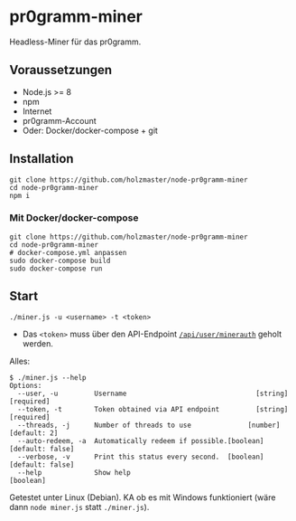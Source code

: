 # pr0gramm-miner
Headless-Miner für das pr0gramm.

## Voraussetzungen
- Node.js >= 8
- npm
- Internet
- pr0gramm-Account
- Oder: Docker/docker-compose + git

## Installation
```Shell
git clone https://github.com/holzmaster/node-pr0gramm-miner
cd node-pr0gramm-miner
npm i
```

### Mit Docker/docker-compose
```Shell
git clone https://github.com/holzmaster/node-pr0gramm-miner
cd node-pr0gramm-miner
# docker-compose.yml anpassen
sudo docker-compose build
sudo docker-compose run
```

## Start
```Shell
./miner.js -u <username> -t <token>
```
- Das `<token>` muss über den API-Endpoint [`/api/user/minerauth`](https://pr0gramm.com/api/user/minerauth) geholt werden.

Alles:
```
$ ./miner.js --help
Options:
  --user, -u         Username                                [string] [required]
  --token, -t        Token obtained via API endpoint         [string] [required]
  --threads, -j      Number of threads to use              [number] [default: 2]
  --auto-redeem, -a  Automatically redeem if possible.[boolean] [default: false]
  --verbose, -v      Print this status every second.  [boolean] [default: false]
  --help             Show help                                         [boolean]
```

Getestet unter Linux (Debian). KA ob es mit Windows funktioniert (wäre dann `node miner.js` statt `./miner.js`).
